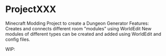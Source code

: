 # ProjectXXX
Minecraft Modding Project to create a Dungeon Generator
Features:
Creates and connects different room "modules" using WorldEdit
New modules of different types can be created and added using WorldEdit and config files.

WIP:

